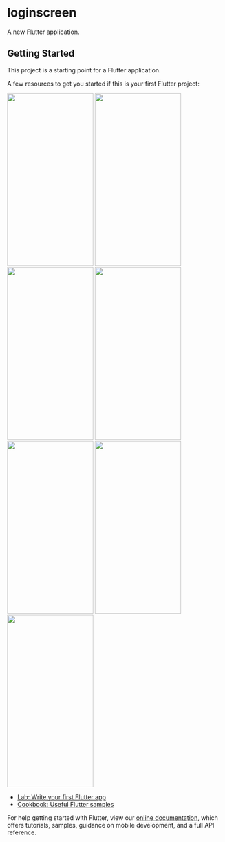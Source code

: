 # loginscreen

A new Flutter application.

## Getting Started

This project is a starting point for a Flutter application.

A few resources to get you started if this is your first Flutter project:

<img src="https://user-images.githubusercontent.com/27687969/57206972-802be680-6fe7-11e9-8183-25422b61c55f.png" height="400" width="200"> <img src="https://user-images.githubusercontent.com/27687969/57213081-57194f00-7003-11e9-9cca-a9b7c9d5ec0c.png" height="400" width="200"> <img src="https://user-images.githubusercontent.com/27687969/57213244-d9a20e80-7003-11e9-99d9-4fd1660b61de.png" height="400" width="200"> <img src="https://user-images.githubusercontent.com/27687969/57213277-efafcf00-7003-11e9-9baa-958d2fa41f28.png" height="400" width="200"> <img src="https://user-images.githubusercontent.com/27687969/57213292-fb9b9100-7003-11e9-9320-cdd35d364afa.png" height="400" width="200"> <img src="https://user-images.githubusercontent.com/27687969/57213315-09511680-7004-11e9-9799-e09febb2b34f.png" height="400" width="200"> <img src="https://user-images.githubusercontent.com/27687969/57213338-1a9a2300-7004-11e9-8b2f-216b047cbd61.png" height="400" width="200">

- [Lab: Write your first Flutter app](https://flutter.io/docs/get-started/codelab)
- [Cookbook: Useful Flutter samples](https://flutter.io/docs/cookbook)

For help getting started with Flutter, view our 
[online documentation](https://flutter.io/docs), which offers tutorials, 
samples, guidance on mobile development, and a full API reference.
